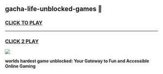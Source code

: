 
## gacha-life-unblocked-games 👋
<h3>
<a href="https://premium.freeplayer.one?title=gacha-life-unblocked-games&ref=14F">CLICK TO PLAY</a></h3>
<hr>

<h3>
<a href="https://premium.freeplayer.one?title=gacha-life-unblocked-games&ref=14F">CLICK 2 PLAY</a>
  
</h3>

<a href="https://premium.freeplayer.one?title=gacha-life-unblocked-games&ref=12F/"><img src="https://clearcache.store/games.png"></a>


**worlds hardest game unblocked: Your Gateway to Fun and Accessible Online Gaming**
